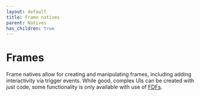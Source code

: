 ```yaml
---
layout: default
title: Frame natives
parent: Natives
has_children: true
---
```


# Frames

Frame natives allow for creating and manipulating frames, including adding interactivity via trigger events. While good, complex UIs can be created with just code, some functionality is only available with use of [FDFs](../../frames/FDF).
